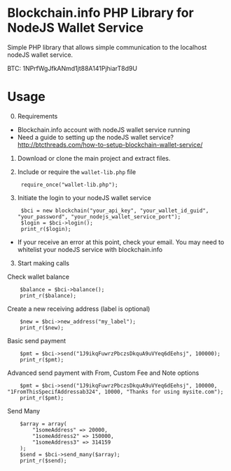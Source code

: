 # Blockchain.info PHP Library for NodeJS Wallet Service

Simple PHP library that allows simple communication to the localhost nodeJS wallet service. 

BTC:  1NPrfWgJfkANmd1jt88A141PjhiarT8d9U

# Usage
0. Requirements

 * Blockchain.info account with nodeJS wallet service running
  *  Need a guide to setting up the nodeJS wallet service? http://btcthreads.com/how-to-setup-blockchain-wallet-service/
 
1. Download or clone the main project and extract files.

2. Include or require the `wallet-lib.php` file

        require_once("wallet-lib.php");

3. Initiate the login to your nodeJS wallet service

        $bci = new blockchain("your_api_key", "your_wallet_id_guid", "your_password", "your_nodejs_wallet_service_port");
		$login = $bci->login();
		print_r($login);

 * If your receive an error at this point, check your email. You may need to whitelist your nodeJS service with blockchain.info
		
3. Start making calls

Check wallet balance

        $balance = $bci->balance();
		print_r($balance);

Create a new receiving address (label is optional)
 
		$new = $bci->new_address("my_label");
		print_r($new);
		
Basic send payment
 
		$pmt = $bci->send("1J9ikqFuwrzPbczsDkquA9uVYeq6dEehsj", 100000);
		print_r($pmt);
		
Advanced send payment with From, Custom Fee and Note options
 
		$pmt = $bci->send("1J9ikqFuwrzPbczsDkquA9uVYeq6dEehsj", 100000, "1FromThisSpecifAddressab324", 10000, "Thanks for using mysite.com");
		print_r($pmt);
		
Send Many
 
		$array = array(
			"1someAddress" => 20000,
			"1someAddress2" => 150000,
			"1someAddress3" => 314159
		); 
		$send = $bci->send_many($array);
		print_r($send);
	
		